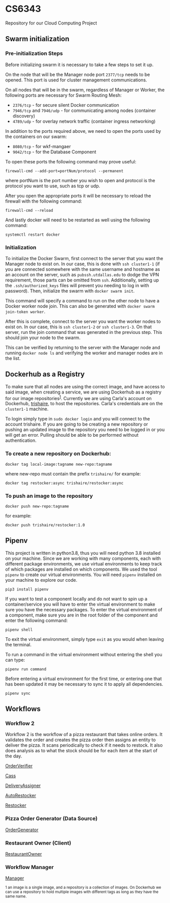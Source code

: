 # CS6343
Repository for our Cloud Computing Project

## Swarm initialization

### Pre-initialization Steps

Before initializing swarm it is necessary to take a few steps to set it up. 

On the node that will be the Manager node port `2377/tcp` needs to be opened. This port is used for cluster management communications. 

On all nodes that will be in the swarm, regardless of Manager or Worker, the following ports are necessary for Swarm Routing Mesh:

* `2376/tcp` - for secure silent Docker communication
* `7946/tcp` and `7946/udp` - for communicating among nodes (container discovery)
* `4789/udp` - for overlay network traffic (container ingress networking)

In addition to the ports required above, we need to open the ports used by the containers on our swarm:

* `8080/tcp` - for wkf-mangaer
* `9042/tcp` - for the Database Component

To open these ports the following command may prove useful:
```
firewall-cmd --add-port=portNum/protocol --permanent
```
where portNum is the port number you wish to open and protocol is the protocol you want to use, such as tcp or udp.

After you open the appropriate ports it will be necessary to reload the firewall with the following command:
```
firewall-cmd --reload
```
And lastly docker will need to be restarted as well using the following command:
```
systemctl restart docker
```
### Initialization

To initialize the Docker Swarm, first connect to the server that you want the Manager node to exist on. In our case, this is done with `ssh cluster1-1` (if you are connected somewhere with the same username and hostname as an account on the server, such as `pubssh.utdallas.edu` to dodge the VPN requirement, those parts can be omitted from `ssh`. Additionally, setting up the `.ssh/authorized_keys` files will prevent you needing to log in with password). Then, initialize the swarm with `docker swarm init`.  

This command will specify a command to run on the other node to have a Docker worker node join. This can also be generated with `docker swarm join-token worker`.   

After this is complete, connect to the server you want the worker nodes to exist on. In our case, this is `ssh cluster1-2` or `ssh cluster1-3`. On that server, run the join command that was generated in the previous step. This should join your node to the swarm.  

This can be verified by returning to the server with the Manager node and running `docker node ls` and verifying the worker and manager nodes are in the list.  

## Dockerhub as a Registry
To make sure that all nodes are using the correct image, and have access to said image, when creating a service, we are using Dockerhub as a registry for our image repositories<sup>[1](#repositoryFootnote)</sup>. Currently we are using Carla's account on Dockerhub, [trishaire](https://hub.docker.com/u/trishaire), to host the repositories. Carla's credentials are on the `cluster1-1` machine. 

To login simply type in `sudo docker login` and you will connect to the account trishaire. If you are going to be creating a new repository or pushing an updated image to the repository you need to be logged in or you will get an error. Pulling should be able to be performed without authentication.

### To create a new repository on Dockerhub:

```
docker tag local-image:tagname new-repo:tagname
```

where new-repo must contain the prefix `trishaire/` for example:

```
docker tag restocker:async trishaire/restocker:async
```
### To push an image to the repository
```
docker push new-repo:tagname
```
for example:
```
docker push trishaire/restocker:1.0
```

## Pipenv

This project is written in python3.8, thus you will need python 3.8 installed on your machine. Since we are working with many components, each with different package environments, we use virtual environments to keep track of which packages are installed on which components. We used the tool `pipenv` to create our virtual environments. You will need `pipenv` installed on your machine to explore our code. 
```
pip3 install pipenv
```
If you want to test a component locally and do not want to spin up a container/service you will have to enter the virtual environment to make sure you have the necessary packages. To enter the virtual environment of a component, make sure you are in the root folder of the component and enter the following command:
```
pipenv shell
```
To exit the virtual environment, simply type `exit` as you would when leaving the terminal.

To run a command in the virtual environment without entering the shell you can type:
```
pipenv run command
```
Before entering a virtual environment for the first time, or entering one that has been updated it may be necessary to sync it to apply all dependencies.
```
pipenv sync
```

## Workflows

### Workflow 2

Workflow 2 is the workflow of a pizza restaurant that takes online orders. It validates the order and creates the pizza order then assigns an entity to deliver the pizza. It scans periodically to check if it needs to restock. It also does analysis as to what the stock should be for each item at the start of the day.

[OrderVerifier](https://github.com/CPVazquez/CS6343Linear/tree/main/Workflows/WF2/Components/C1)

[Cass](https://github.com/CPVazquez/CS6343Linear/tree/main/Workflows/WF2/Components/C2)

[DeliveryAssigner](https://github.com/CPVazquez/CS6343Linear/tree/main/Workflows/WF2/Components/C3)

[AutoRestocker](https://github.com/CPVazquez/CS6343Linear/tree/main/Workflows/WF2/Components/C4)

[Restocker](https://github.com/CPVazquez/CS6343Linear/tree/main/Workflows/WF2/Components/C5)

### Pizza Order Generator (Data Source)

[OrderGenerator](https://github.com/CPVazquez/CS6343Linear/tree/main/Workflows/WF2/Order)

### Restaurant Owner (Client)
[RestaurantOwner](https://github.com/CPVazquez/CS6343Linear/tree/main/Workflows/Restaurant_Owner)

### Workflow Manager 
[Manager](https://github.com/CPVazquez/CS6343Linear/tree/main/Workflows/Manager)


<sub><a name="repositoryFootnote">1</a> an image is a single image, and a repository is a collection of images. On Dockerhub we can use a repository to hold multiple images with different tags as long as they have the same name.</sub>

